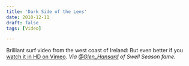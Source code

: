 ```yaml
---
title: 'Dark Side of the Lens'
date: 2010-12-11
draft: false
tags: [Video]

---
```


Brilliant surf video from the west coast of Ireland: But even better if you [watch it in HD on Vimeo](http://vimeo.com/14074949). _Via [@Glen\_Hansard](http://twitter.com/Glen_Hansard/statuses/13377571592863744) of Swell Season fame._